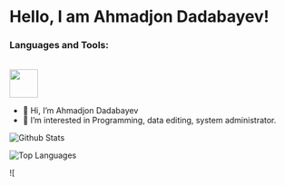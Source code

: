 <h1>Hello, I am Ahmadjon Dadabayev!</h1>

<h3>Languages and Tools:</h3><br>
<img src="https://cdn-icons-png.flaticon.com/128/5968/5968332.png" width="50px" height="50px"> 

- 👋 Hi, I’m Ahmadjon Dadabayev
- 👀 I’m interested in Programming, data editing, system administrator.

![Github Stats](https://github-readme-stats.vercel.app/api?username=Akhmadjonuz&count_private=false&show_icons=true&theme=radical)

![Top Languages](https://github-readme-stats.vercel.app/api/top-langs/?username=Akhmadjonuz&show_icons=true&theme=radical)

![
